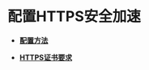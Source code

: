 # 配置HTTPS安全加速<a name="ZH-CN_TOPIC_0175227672"></a>

-   **[配置方法](配置方法.md)**  

-   **[HTTPS证书要求](HTTPS证书要求.md)**  


